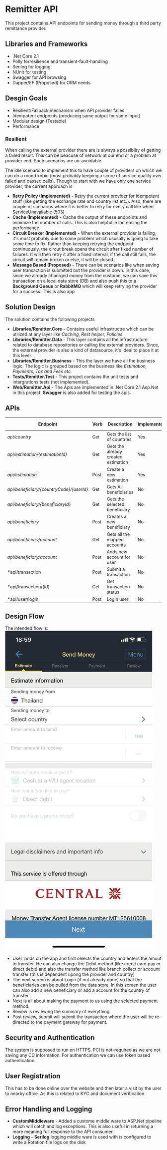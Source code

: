 # Remitter API

This project contains API endpoints for sending money through a third party remittance provider.

## Libraries and Frameworks
* .Net Core 2.1
* Polly forresilience and transient-fault-handling
* Serilog for logging
* NUnit for testing
* Swagger for API browsing
* Dapper/EF (Proposed) for ORM needs

## Desgin Goals
* Resilient/Fallback mechanism when API provider failes 
* Idempotent endpoints (producing same output for same input)
* Modular design (Testable)
* Performance
 
### Resilient
When calling the external provider there are is always a possiblity of getting a failed result. This can be beacuse of network at our end or a problem at provider end. Such scenarios are un-avoidable. 

The idle scenario to implement this to have couple of providers on which we can do a round-robin (most probably keeping a score of service quality over failed and passed calls). Though to start with we have only one service provider, the current approach is
* **Retry Policy (Implemented)** - Retry the current provider for idempotent stuff (like getting the exchange rate and country list etc.). Also, there are couple of scenarios where it is better to retry for every call like when ServiceUnavailable (503)
* **Cache (Implemented)** - Cache the output of these endpoints and minimize the number of calls. This is also helpful in increasing the performance.
* **Circuit Breaker (Implemented)** - When the external provider is failing, it's most probably due to some problem which ususally is going to take some time to fix. Rather than keeping retrying the endpoint continuously, the circut break opens the circuit after fixed number of failures. It will then retry it after a fixed interval, if the call still fails, the circuit will remain broken or else, it will be closed.
* **Message Based (Proposed)** - There can be scenarios like when saving user transaction is submitted but the provider is down. In this case, since we already chanrged money from the custome, we can save this transaction on a local data store (DB) and also push this to a **Background Queue** or **RabbitMQ** which will keep retrying the provider for a success. This is also app

## Solution Design
The solution contains the following projects
* **Libraries/Remitter.Core** - Contains useful infrastructre which can be utilized at any layer like *Caching, Rest helper, Policies*
* **Libraries/Remitter.Data** - This layer contains all the infrastructure related to database repositories or calling the external providers. Since, the external provider is also a kind of datasource, it's ideal to place it at this level.
* **Libraries/Remitter.Business** - This the layer we have all the business logic. The logic is grouped based on the business like *Estimation, Payments, Tax and Fees etc.*
* **Tests/Remitter.Test** - This project contains the unit tests and intergrations tests (not implemented).
* **Web/Remitter.Api** - The Apis are implemented in .Net Core 2.1 Asp.Net in this project. **Swagger** is also added for testing the apis.

## APIs
| Endpoint | Verb | Description | Implemented | Authentication Required? |
| - | - | - | - | - |
| *api/country* | Get  | Gets the list of countries | Yes | No |
| *api/estimation/{estimationId}* | Get | Gets the already created estimation | Yes | No |
| *api/estimation* | Post | Create a new estimation | Yes | No |
| *api/beneficiary/{countryCode}/{userId}* | Get | Gets All beneficiaries | No | Yes |
| *api/beneficiary/{beneficiaryId}* | Get | Gets the selected beneficiary | No | Yes |
| *api/beneficiary* | Post | Creates a new beneficiary | No | Yes |
| *api/beneficiary/account* | Get | Gets all the mapped accounts | No | Yes |
| *api/beneficiary/account* | Post | Adds new account for user | No | Yes |
| *api/transaction | Post | Submit a transaction | No | Yes |
| *api/transaction/{id} | Get | Get transaction status | No | Yes |
| *api/user/login | Post | Login user | No | No |

## Design Flow
The intended flow is:
![alt text](https://raw.githubusercontent.com/devsaurabh/images/master/IMG_63DBB9155B0C-1.jpeg "Logo Title Text 1")
* User lands on the app and first selects the country and enters the amout to transfer. He can also change the Debit method (like credit card pay or direct debit) and also the transfer method like branch collect or account transfer (this is dependent upong the provider and country)
* The next screen is about Login (if not already done) so that the beneficiaries can be pulled from the data store. In this screen the user can also add a new beneficiary or add a account for the country of transfer.
* Next is all about making the payment to us using the selected payment method.
* Review is reviewing the summary of everything
* Post review, submit will submit the transaction where the user will be re-directed to the payment gateway for payment.

## Security and Authentication
The system is supposed to run on HTTPS. PCI is not-required as we are not saving any CC information. For authentication we can use token based authentication.

## User Registration
This has to be done online over the website and then later a visit by the user to nearby office. As this is related to KYC and document verificaiton.

## Error Handling and Logging
* **CustomMiddleware** - Added a custome middle ware to ASP.Net pipeline which will catch and log exceptions. This is also useful in returning a more meaning full response to the API consumer.
* **Logging** - **Serilog** logging middle ware is used with is configured to write a Rotation file logs on the disk
